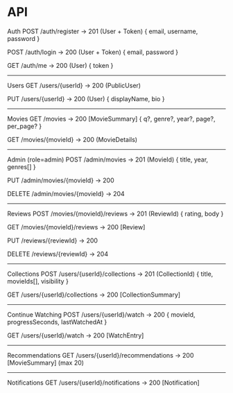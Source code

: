 # API

Auth
POST /auth/register -> 201 (User + Token)
{
    email, username, password
}

POST /auth/login -> 200 (User + Token)
{
    email, password
}

GET /auth/me -> 200 (User)
{
    token
}

---

Users
GET /users/{userId} -> 200 (PublicUser)

PUT /users/{userId} -> 200 (User)
{
    displayName, bio
}

---

Movies
GET /movies -> 200 [MovieSummary]
{
    q?, genre?, year?, page?, per_page?
}

GET /movies/{movieId} -> 200 (MovieDetails)

---

Admin (role=admin)
POST /admin/movies -> 201 (MovieId)
{
    title, year, genres[]
}

PUT /admin/movies/{movieId} -> 200

DELETE /admin/movies/{movieId} -> 204

---

Reviews
POST /movies/{movieId}/reviews -> 201 (ReviewId)
{
    rating, body
}

GET /movies/{movieId}/reviews -> 200 [Review]

PUT /reviews/{reviewId} -> 200

DELETE /reviews/{reviewId} -> 204

---

Collections
POST /users/{userId}/collections -> 201 (CollectionId)
{
    title, movieIds[], visibility
}

GET /users/{userId}/collections -> 200 [CollectionSummary]

---

Continue Watching
POST /users/{userId}/watch -> 200
{
    movieId, progressSeconds, lastWatchedAt
}

GET /users/{userId}/watch -> 200 [WatchEntry]

---

Recommendations
GET /users/{userId}/recommendations -> 200 [MovieSummary]
(max 20)

---

Notifications
GET /users/{userId}/notifications -> 200 [Notification]
